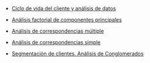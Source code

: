 


* [Ciclo de vida del cliente y análisis de datos](customers_segmention.ipynb)
* [Análisis factorial de componentes principales]()
* [Análisis de correspondencias múltiple]()
* [Análisis de correspondencias simple]()

* [Segmentación de clientes. Análisis de Conglomerados]()